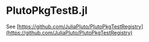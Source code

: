 # PlutoPkgTestB.jl

See [https://github.com/JuliaPluto/PlutoPkgTestRegistry](https://github.com/JuliaPluto/PlutoPkgTestRegistry)
